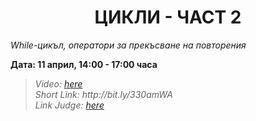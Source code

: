 <h1 align="center">ЦИКЛИ - ЧАСТ 2</h1>
<i>While-цикъл, оператори за прекъсване на повторения</i>
<br>

<p><b>Дата: 11 април, 14:00 - 17:00 часа</b></p>

<blockquote>
    <i>
        Video: <a href="https://www.youtube.com/watch?v=NhHXk-cAwbI"> here</a>
    </i>
    <br>
    <i>
        Short Link: http://bit.ly/330amWA
    </i>
    <br>
    <i>
        Link Judge: <a href="https://judge.softuni.bg/Contests/Compete/Index/1014#0">here</a>
    </i>
</blockquote>
